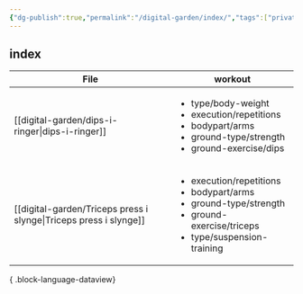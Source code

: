 ```yaml
---
{"dg-publish":true,"permalink":"/digital-garden/index/","tags":["private","digital-garden","gardenEntry","gardenEntry","gardenEntry","gardenEntry","gardenEntry"]}
---
```


## index

| File                                                                 | workout                                                                                                                                                     |
| -------------------------------------------------------------------- | ----------------------------------------------------------------------------------------------------------------------------------------------------------- |
| [[digital-garden/dips-i-ringer\|dips-i-ringer]]                   | <ul><li>type/body-weight</li><li>execution/repetitions</li><li>bodypart/arms</li><li>ground-type/strength</li><li>ground-exercise/dips</li></ul>            |
| [[digital-garden/Triceps press i slynge\|Triceps press i slynge]] | <ul><li>execution/repetitions</li><li>bodypart/arms</li><li>ground-type/strength</li><li>ground-exercise/triceps</li><li>type/suspension-training</li></ul> |

{ .block-language-dataview}